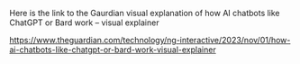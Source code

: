 Here is the link to the Gaurdian visual explanation of how AI chatbots like ChatGPT or Bard work – visual explainer

https://www.theguardian.com/technology/ng-interactive/2023/nov/01/how-ai-chatbots-like-chatgpt-or-bard-work-visual-explainer
